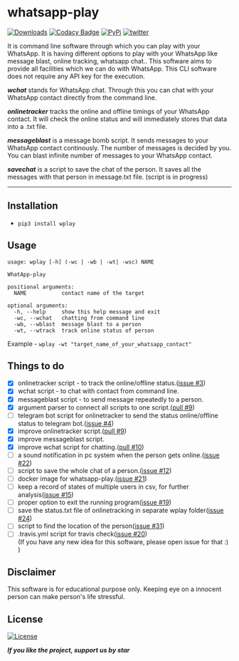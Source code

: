 # whatsapp-play

[![Downloads](https://pepy.tech/badge/wplay)](https://pepy.tech/project/wplay)
[![Codacy Badge](https://api.codacy.com/project/badge/Grade/749acf4cad424fbeb96a412963aa83ea)](https://app.codacy.com/app/rpotter12/whatsapp-play?utm_source=github.com&utm_medium=referral&utm_content=rpotter12/whatsapp-play&utm_campaign=Badge_Grade_Settings)
[![PyPi](https://img.shields.io/badge/pypi-v1.0.6-blue.svg)](https://pypi.org/project/wplay/)
[![twitter](https://img.shields.io/twitter/url/https/github.com/rpotter12/whatsapp-play.svg?style=social)](https://twitter.com/rpotter121998)

It is command line software through which you can play with your WhatsApp. It is having different options to play with your WhatsApp like message blast, online tracking, whatsapp chat.. This software aims to provide all facilities which we can do with WhatsApp. This CLI software does not require any API key for the execution.

***wchat*** stands for WhatsApp chat. Through this you can chat with your WhatsApp contact directly from the command line.

***onlinetracker*** tracks the online and offline timings of your WhatsApp contact. It will check the online status and will immediately stores that data into a .txt file.

***messageblast*** is a message bomb script. It sends messages to your WhatsApp contact continously. The number of messages is decided by you. You can blast infinite number of messages to your WhatsApp contact.

***savechat*** is a script to save the chat of the person. It saves all the messages with that person in message.txt file. (script is in progress)

---

## Installation
- `pip3 install wplay`

## Usage
```
usage: wplay [-h] (-wc | -wb | -wt| -wsc) NAME

WhatApp-play

positional arguments:
  NAME           contact name of the target

optional arguments:
  -h, --help     show this help message and exit
  -wc, --wchat   chatting from command line
  -wb, --wblast  message blast to a person
  -wt, --wtrack  track online status of person
```
Example - `wplay -wt "target_name_of_your_whatsapp_contact"`

## Things to do
- [x] onlinetracker script - to track the online/offline status.([issue #3](https://github.com/rpotter12/whatsapp-play/issues/3))
- [x] wchat script - to chat with contact from command line.
- [x] messageblast script - to send message repeatedly to a person.
- [x] argument parser to connect all scripts to one script.([pull #9](https://github.com/rpotter12/whatsapp-play/pull/9))
- [ ] telegram bot script for onlinetracker to send the status online/offline status to telegram bot.([issue #4](https://github.com/rpotter12/whatsapp-play/issues/4))
- [x] improve onlinetracker script.([pull #9](https://github.com/rpotter12/whatsapp-play/pull/9))
- [x] improve messageblast script.
- [x] improve wchat script for chatting.([pull #10](https://github.com/rpotter12/whatsapp-play/pull/10))
- [ ] a sound notification in pc system when the person gets online.([issue #22](https://github.com/rpotter12/whatsapp-play/issues/22))
- [ ] script to save the whole chat of a person.([issue #12](https://github.com/rpotter12/whatsapp-play/issues/12))
- [ ] docker image for whatsapp-play.([issue #21](https://github.com/rpotter12/whatsapp-play/issues/21))
- [ ] keep a record of states of multiple users in csv, for further analysis([issue #15](https://github.com/rpotter12/whatsapp-play/issues/15))
- [ ] proper option to exit the running program([issue #19](https://github.com/rpotter12/whatsapp-play/issues/19))
- [ ] save the status.txt file of onlinetracking in separate wplay folder([issue #24](https://github.com/rpotter12/whatsapp-play/issues/24))
- [ ] script to find the location of the person([issue #31](https://github.com/rpotter12/whatsapp-play/issues/31))
- [ ] .travis.yml script for travis check([issue #20](https://github.com/rpotter12/whatsapp-play/issues/20))<br>
(If you have any new idea for this software, please open issue for that :) )

## Disclaimer
This software is for educational purpose only. Keeping eye on a innocent person can make person's life stressful.

## License
[![License](https://img.shields.io/github/license/rpotter12/whatsapp-play.svg)](https://github.com/rpotter12/whatsapp-play/blob/master/README.md)

***If you like the project, support us by star***
